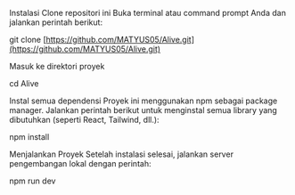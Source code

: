 Instalasi
Clone repositori ini
Buka terminal atau command prompt Anda dan jalankan perintah berikut:

git clone [https://github.com/MATYUS05/Alive.git](https://github.com/MATYUS05/Alive.git)


Masuk ke direktori proyek

cd Alive

Instal semua dependensi
Proyek ini menggunakan npm sebagai package manager. Jalankan perintah berikut untuk menginstal semua library yang dibutuhkan (seperti React, Tailwind, dll.):

npm install

Menjalankan Proyek
Setelah instalasi selesai, jalankan server pengembangan lokal dengan perintah:

npm run dev
